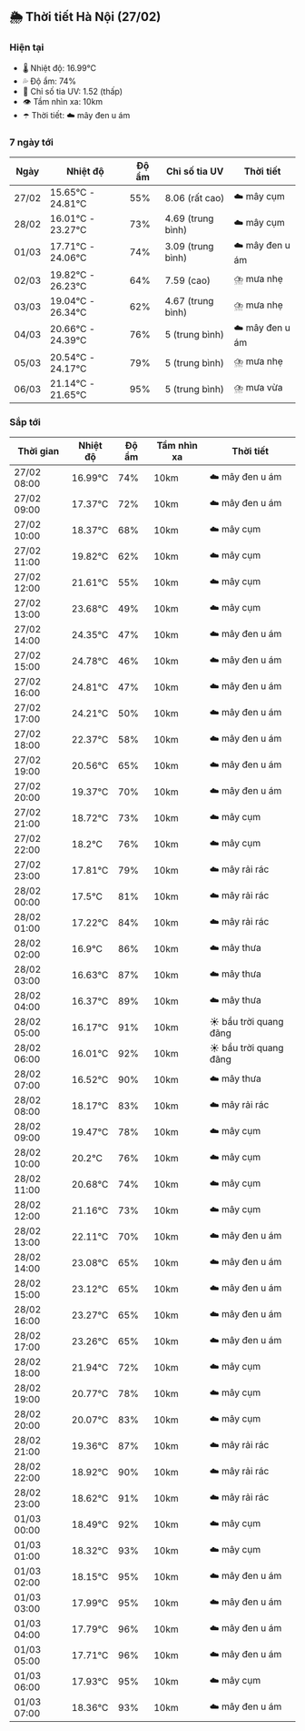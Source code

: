 ## 🌦️ Thời tiết Hà Nội (27/02)

### Hiện tại

- 🌡️ Nhiệt độ: 16.99℃
- 💦 Độ ẩm: 74%
- 🌟 Chỉ số tia UV: 1.52 (thấp)
- 👁️ Tầm nhìn xa: 10km
- ☂️ Thời tiết: ☁️ mây đen u ám

### 7 ngày tới

| Ngày | Nhiệt độ | Độ ẩm | Chỉ số tia UV | Thời tiết |
| --- | --- | --- | --- | --- |
| 27/02 | 15.65℃ - 24.81℃ | 55% | 8.06 (rất cao) | ☁️ mây cụm |
| 28/02 | 16.01℃ - 23.27℃ | 73% | 4.69 (trung bình) | ☁️ mây cụm |
| 01/03 | 17.71℃ - 24.06℃ | 74% | 3.09 (trung bình) | ☁️ mây đen u ám |
| 02/03 | 19.82℃ - 26.23℃ | 64% | 7.59 (cao) | ⛈️ mưa nhẹ |
| 03/03 | 19.04℃ - 26.34℃ | 62% | 4.67 (trung bình) | ⛈️ mưa nhẹ |
| 04/03 | 20.66℃ - 24.39℃ | 76% | 5 (trung bình) | ☁️ mây đen u ám |
| 05/03 | 20.54℃ - 24.17℃ | 79% | 5 (trung bình) | ⛈️ mưa nhẹ |
| 06/03 | 21.14℃ - 21.65℃ | 95% | 5 (trung bình) | ⛈️ mưa vừa |

### Sắp tới

| Thời gian | Nhiệt độ | Độ ẩm | Tầm nhìn xa | Thời tiết |
| --- | --- | --- | --- | --- |
| 27/02 08:00 | 16.99℃ | 74% | 10km | ☁️ mây đen u ám |
| 27/02 09:00 | 17.37℃ | 72% | 10km | ☁️ mây đen u ám |
| 27/02 10:00 | 18.37℃ | 68% | 10km | ☁️ mây cụm |
| 27/02 11:00 | 19.82℃ | 62% | 10km | ☁️ mây cụm |
| 27/02 12:00 | 21.61℃ | 55% | 10km | ☁️ mây cụm |
| 27/02 13:00 | 23.68℃ | 49% | 10km | ☁️ mây cụm |
| 27/02 14:00 | 24.35℃ | 47% | 10km | ☁️ mây đen u ám |
| 27/02 15:00 | 24.78℃ | 46% | 10km | ☁️ mây đen u ám |
| 27/02 16:00 | 24.81℃ | 47% | 10km | ☁️ mây đen u ám |
| 27/02 17:00 | 24.21℃ | 50% | 10km | ☁️ mây đen u ám |
| 27/02 18:00 | 22.37℃ | 58% | 10km | ☁️ mây đen u ám |
| 27/02 19:00 | 20.56℃ | 65% | 10km | ☁️ mây đen u ám |
| 27/02 20:00 | 19.37℃ | 70% | 10km | ☁️ mây đen u ám |
| 27/02 21:00 | 18.72℃ | 73% | 10km | ☁️ mây cụm |
| 27/02 22:00 | 18.2℃ | 76% | 10km | ☁️ mây cụm |
| 27/02 23:00 | 17.81℃ | 79% | 10km | ☁️ mây rải rác |
| 28/02 00:00 | 17.5℃ | 81% | 10km | ☁️ mây rải rác |
| 28/02 01:00 | 17.22℃ | 84% | 10km | ☁️ mây rải rác |
| 28/02 02:00 | 16.9℃ | 86% | 10km | ☁️ mây thưa |
| 28/02 03:00 | 16.63℃ | 87% | 10km | ☁️ mây thưa |
| 28/02 04:00 | 16.37℃ | 89% | 10km | ☁️ mây thưa |
| 28/02 05:00 | 16.17℃ | 91% | 10km | ☀️ bầu trời quang đãng |
| 28/02 06:00 | 16.01℃ | 92% | 10km | ☀️ bầu trời quang đãng |
| 28/02 07:00 | 16.52℃ | 90% | 10km | ☁️ mây thưa |
| 28/02 08:00 | 18.17℃ | 83% | 10km | ☁️ mây rải rác |
| 28/02 09:00 | 19.47℃ | 78% | 10km | ☁️ mây cụm |
| 28/02 10:00 | 20.2℃ | 76% | 10km | ☁️ mây cụm |
| 28/02 11:00 | 20.68℃ | 74% | 10km | ☁️ mây cụm |
| 28/02 12:00 | 21.16℃ | 73% | 10km | ☁️ mây cụm |
| 28/02 13:00 | 22.11℃ | 70% | 10km | ☁️ mây đen u ám |
| 28/02 14:00 | 23.08℃ | 65% | 10km | ☁️ mây đen u ám |
| 28/02 15:00 | 23.12℃ | 65% | 10km | ☁️ mây đen u ám |
| 28/02 16:00 | 23.27℃ | 65% | 10km | ☁️ mây đen u ám |
| 28/02 17:00 | 23.26℃ | 65% | 10km | ☁️ mây đen u ám |
| 28/02 18:00 | 21.94℃ | 72% | 10km | ☁️ mây cụm |
| 28/02 19:00 | 20.77℃ | 78% | 10km | ☁️ mây cụm |
| 28/02 20:00 | 20.07℃ | 83% | 10km | ☁️ mây cụm |
| 28/02 21:00 | 19.36℃ | 87% | 10km | ☁️ mây rải rác |
| 28/02 22:00 | 18.92℃ | 90% | 10km | ☁️ mây rải rác |
| 28/02 23:00 | 18.62℃ | 91% | 10km | ☁️ mây rải rác |
| 01/03 00:00 | 18.49℃ | 92% | 10km | ☁️ mây cụm |
| 01/03 01:00 | 18.32℃ | 93% | 10km | ☁️ mây cụm |
| 01/03 02:00 | 18.15℃ | 95% | 10km | ☁️ mây đen u ám |
| 01/03 03:00 | 17.99℃ | 95% | 10km | ☁️ mây đen u ám |
| 01/03 04:00 | 17.79℃ | 96% | 10km | ☁️ mây đen u ám |
| 01/03 05:00 | 17.71℃ | 96% | 10km | ☁️ mây đen u ám |
| 01/03 06:00 | 17.93℃ | 95% | 10km | ☁️ mây cụm |
| 01/03 07:00 | 18.36℃ | 93% | 10km | ☁️ mây đen u ám |
